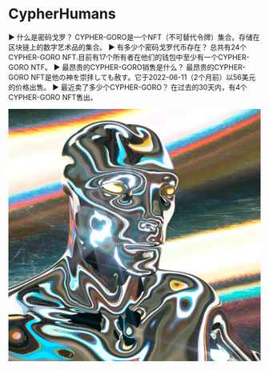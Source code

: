 # CypherHumans

▶ 什么是密码戈罗？
CYPHER-GORO是一个NFT（不可替代令牌）集合。存储在区块链上的数字艺术品的集合。
▶ 有多少个密码戈罗代币存在？
总共有24个CYPHER-GORO NFT.目前有17个所有者在他们的钱包中至少有一个CYPHER-GORO NTF。
▶ 最昂贵的CYPHER-GORO销售是什么？
最昂贵的CYPHER-GORO NFT是他の神を崇拝しても赦す。它于2022-06-11（2个月前）以56美元的价格出售。
▶ 最近卖了多少个CYPHER-GORO？
在过去的30天内，有4个CYPHER-GORO NFT售出。

![nft](unnamed.png)
